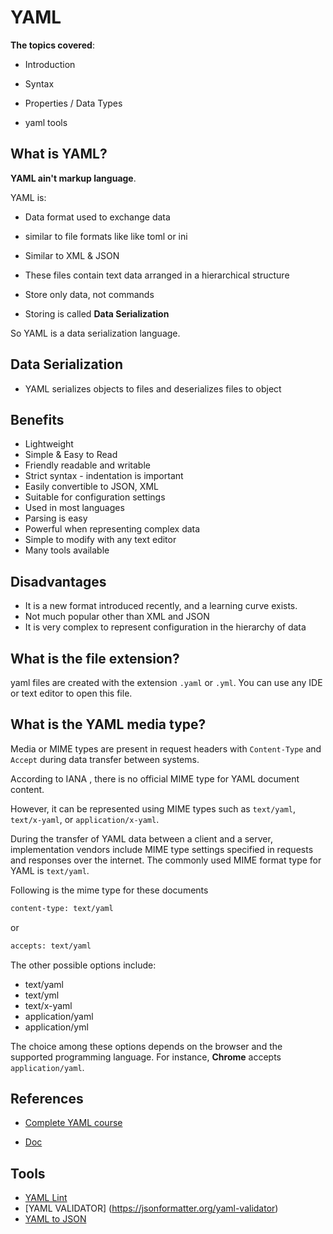 # YAML

**The topics covered**:

- Introduction

- Syntax

- Properties / Data Types

- yaml tools

## What is YAML?

**YAML ain't markup language**.

YAML is:

- Data format used to exchange data

- similar to file formats like like toml or ini

- Similar to XML & JSON

- These files contain text data arranged in a hierarchical structure

- Store only data, not commands

- Storing is called **Data Serialization**

So YAML is a data serialization language.

## Data Serialization

- YAML serializes objects to files and deserializes files to object

## Benefits

- Lightweight
- Simple & Easy to Read
- Friendly readable and writable
- Strict syntax - indentation is important
- Easily convertible to JSON, XML
- Suitable for configuration settings
- Used in most languages
- Parsing is easy
- Powerful when representing complex data
- Simple to modify with any text editor
- Many tools available

## Disadvantages

- It is a new format introduced recently, and a learning curve exists.
- Not much popular other than XML and JSON
- It is very complex to represent configuration in the hierarchy of data

## What is the file extension?

yaml files are created with the extension `.yaml` or `.yml`. You can use any IDE or text editor to open this file.

## What is the YAML media type?

Media or MIME types are present in request headers with `Content-Type` and `Accept` during data transfer between systems.

According to IANA , there is no official MIME type for YAML document content.

However, it can be represented using MIME types such as `text/yaml`, `text/x-yaml`, or `application/x-yaml`.

During the transfer of YAML data between a client and a server, implementation vendors include MIME type settings specified in requests and responses over the internet. The commonly used MIME format type for YAML is `text/yaml`.

Following is the mime type for these documents

```bash
content-type: text/yaml
```

or

```bash
accepts: text/yaml
```

The other possible options include:

- text/yaml
- text/yml
- text/x-yaml
- application/yaml
- application/yml

The choice among these options depends on the browser and the supported programming language. For instance, **Chrome** accepts `application/yaml`.

## References

- [Complete YAML course](https://www.youtube.com/watch?v=IA90BTozdow&list=PL9gnSGHSqcnoqBXdMwUTRod4Gi3eac2Ak&index=6)

- [Doc](https://www.w3schools.io/file/yaml-introduction/)

## Tools

- [YAML Lint](https://www.yamllint.com/)
- [YAML VALIDATOR] (https://jsonformatter.org/yaml-validator)
- [YAML to JSON](https://onlineyamltools.com/convert-yaml-to-json)
